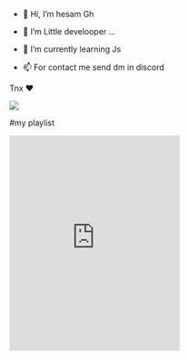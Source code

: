 - 👋 Hi, I’m hesam Gh
- 👀 I’m Little develooper ...
- 🌱 I’m currently learning Js

- 📫 For contact me send dm in discord 

Tnx ❤


<img src="https://discord.c99.nl/widget/theme-2/556854910805737478.png" >




#my playlist

<iframe src="https://open.spotify.com/embed/playlist/3O67iVBTpswkgRTwbJnVQX" width="300" height="380" frameborder="0" allowtransparency="true" allow="encrypted-media"></iframe>





<!---
hesawmgh1098/hesawmgh1098 is a ✨ special ✨ repository because its `README.md` (this file) appears on your GitHub profile.
You can click the Preview link to take a look at your changes.
--->
